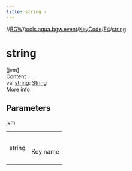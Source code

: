 ```yaml
---
title: string -
---
```

//[BGW](../../../../index.md)/[tools.aqua.bgw.event](../../index.md)/[KeyCode](../index.md)/[F4](index.md)/[string](string.md)



# string  
[jvm]  
Content  
val [string](string.md): [String](https://kotlinlang.org/api/latest/jvm/stdlib/kotlin/-string/index.html)  
More info  


## Parameters  
  
jvm  
  
| | |
|---|---|
| <a name="tools.aqua.bgw.event/KeyCode.F4/string/#/PointingToDeclaration/"></a>string| <a name="tools.aqua.bgw.event/KeyCode.F4/string/#/PointingToDeclaration/"></a><br><br>Key name<br><br>|
  
  



